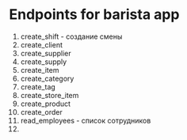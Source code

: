 # Endpoints for barista app

1. create_shift - создание смены
2. create_client
3. create_supplier
4. create_supply
5. create_item
6. create_category
7. create_tag
8. create_store_item
9. create_product
10. create_order
11. read_employees - список сотрудников
12. 